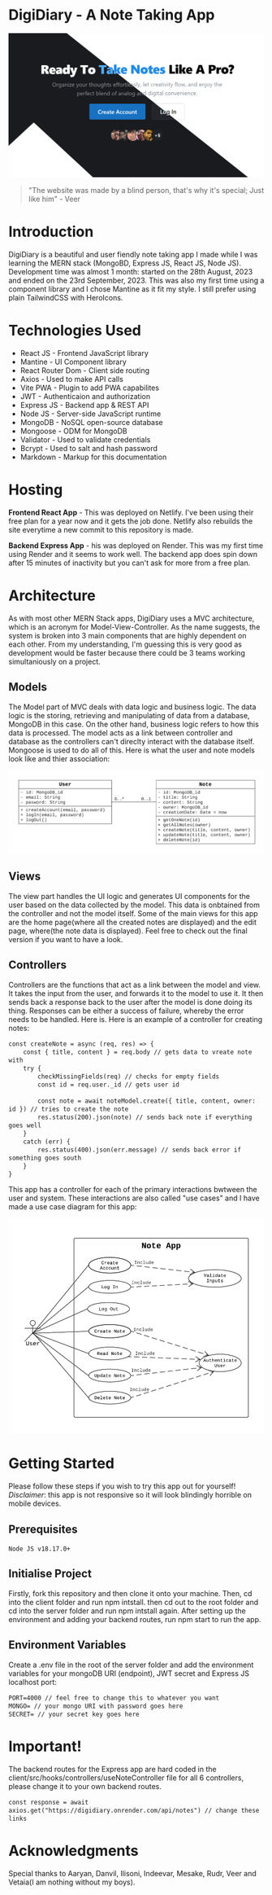 # DigiDiary - A Note Taking App

![Hero Page Image](https://github.com/anav5704/Note-App-MERN/blob/main/client/public/docs/hero.jpg)

> "The website was made by a blind person, that's why it's special; Just like him" - Veer

# Introduction
DigiDiary is a beautiful and user fiendly note taking app I made while I was learning the MERN stack (MongoBD, Express JS, React JS, Node JS). Development time was almost 1 month: started on the 28th August, 2023 and ended on the 23rd September, 2023. This was also my first time using a component library and I chose Mantine as it fit my style. I still prefer using plain TailwindCSS with HeroIcons.

# Technologies Used
- React JS - Frontend JavaScript library
- Mantine - UI Component library
- React Router Dom - Client side routing
- Axios - Used to make API calls
- Vite PWA - Plugin to add PWA capabilites
- JWT - Authenticaion and authorization
- Express JS - Backend app & REST API
- Node JS - Server-side JavaScript runtime
- MongoDB - NoSQL open-source database
- Mongoose - ODM for MongoDB
- Validator - Used to validate credentials
- Bcrypt - Used to salt and hash password
- Markdown - Markup for this documentation

# Hosting
**Frontend React App** - This was deployed on Netlify. I've been using their free plan for a year now and it gets the job done. Netlify also rebuilds the site everytime a new commit to this repository is made.

**Backend Express App** - his was deployed on Render. This was my first time using Render and it seems to work well. The backend app does spin down after 15 minutes of inactivity but you can't ask for more from a free plan.

# Architecture
As with most other MERN Stack apps, DigiDiary uses a MVC architecture, which is an acronym for Model-View-Controller. As the name suggests, the system is broken into 3 main components that are highly dependent on each other. From my understanding, I'm guessing this is very good as development would be faster because there could be 3 teams working simultaniously on a project.

## Models
The Model part of MVC deals with data logic and business logic. The data logic is the storing, retrieving and manipulating of data from a database, MongoDB in this case. On the other hand, business logic refers to how this data is processed. The model acts as a link between controller and database as the controllers can't direclty interact with the database itself. Mongoose is used to do all of this. Here is what the user and note models look like and thier association:

![Class Diagram](https://github.com/anav5704/Note-App-MERN/blob/main/client/public/docs/classDiagram.png)

## Views
The view part handles the UI logic and generates UI components for the user based on the data collected by the model. This data is onbtained from the controller and not the model itself. Some of the main views for this app are the home page(where all the created notes are displayed) and the edit page, where(the note data is displayed).
Feel free to check out the final version if you want to have a look.

## Controllers
Controllers are the functions that act as a link between the model and view. It takes the input from the user, and forwards it to the model to use it. It then sends back a response back to the user after the model is done doing its thing. Responses can be either a success of failure, whereby the error needs to be handled. Here is. Here is an example of a controller for creating notes:

```
const createNote = async (req, res) => {
    const { title, content } = req.body // gets data to vreate note with
    try {
        checkMissingFields(req) // checks for empty fields
        const id = req.user._id // gets user id

        const note = await noteModel.create({ title, content, owner: id }) // tries to create the note
        res.status(200).json(note) // sends back note if everything goes well
    }
    catch (err) {
        res.status(400).json(err.message) // sends back error if something goes south
    }
}
```

This app has a controller for each of the primary interactions bwtween the user and system. These interactions are also called "use cases" and I have made a use case diagram for this app:

![Class Diagram](https://github.com/anav5704/Note-App-MERN/blob/main/client/public/docs/useCaseDiagram.png)

# Getting Started
Please follow these steps if you wish to try this app out for yourself! *Disclaimer*: this app is not responsive so it will look blindingly horrible on mobile devices.

## Prerequisites
```
Node JS v18.17.0+
```

## Initialise Project
Firstly, fork this repository and then clone it onto your machine. Then, cd into the client folder and run npm intstall. then cd out to the root folder and cd into the server folder and run npm intstall again. After setting up the environment and adding your backend routes, run npm start to run the app.

## Environment Variables
Create a .env file in the root of the server folder and add the environment variables for your mongoDB URI (endpoint), JWT secret and Express JS localhost port:

```
PORT=4000 // feel free to change this to whatever you want
MONGO= // your mongo URI with password goes here
SECRET= // your secret key goes here 
```

# Important!
The backend routes for the Express app are hard coded in the client/src/hooks/controllers/useNoteController file for all 6 controllers, please change it to your own backend routes.

```
const response = await axios.get("https://digidiary.onrender.com/api/notes") // change these links
```

# Acknowledgments
Special thanks to Aaryan, Danvil, Ilisoni, Indeevar, Mesake, Rudr, Veer and Vetaia(I am nothing without my boys).
